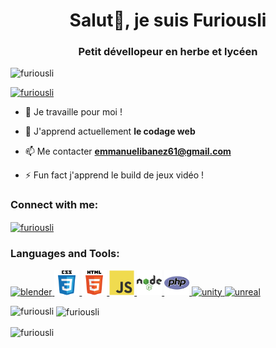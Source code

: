 <h1 align="center">Salut👋, je suis Furiousli</h1>
<h3 align="center">Petit dévellopeur en herbe et lycéen</h3>

<p align="left"> <img src="https://komarev.com/ghpvc/?username=furiousli&label=Nombre%20de%20vu&color=96a0a6&style=plastic" alt="furiousli" /> </p>

<p align="left"> <a href="https://github.com/ryo-ma/github-profile-trophy"><img src="https://github-profile-trophy.vercel.app/?username=furiousli" alt="furiousli" /></a> </p>

- 🔭 Je travaille pour moi ! 

- 🌱 J'apprend actuellement **le codage web**

- 📫 Me contacter **emmanuelibanez61@gmail.com**

- ⚡ Fun fact j'apprend le build de jeux vidéo !

<h3 align="left">Connect with me:</h3>
<p align="left">
<a href="https://discord.gg/furiousli" target="blank"><img align="center" src="https://raw.githubusercontent.com/rahuldkjain/github-profile-readme-generator/master/src/images/icons/Social/discord.svg" alt="furiousli" height="30" width="40" /></a>
</p>

<h3 align="left">Languages and Tools:</h3>
<p align="left"> <a href="https://www.blender.org/" target="_blank" rel="noreferrer"> <img src="https://download.blender.org/branding/community/blender_community_badge_white.svg" alt="blender" width="40" height="40"/> </a> <a href="https://www.w3schools.com/css/" target="_blank" rel="noreferrer"> <img src="https://raw.githubusercontent.com/devicons/devicon/master/icons/css3/css3-original-wordmark.svg" alt="css3" width="40" height="40"/> </a>   <a href="https://www.w3.org/html/" target="_blank" rel="noreferrer"> <img src="https://raw.githubusercontent.com/devicons/devicon/master/icons/html5/html5-original-wordmark.svg" alt="html5" width="40" height="40"/> </a>  <a href="https://developer.mozilla.org/en-US/docs/Web/JavaScript" target="_blank" rel="noreferrer"> <img src="https://raw.githubusercontent.com/devicons/devicon/master/icons/javascript/javascript-original.svg" alt="javascript" width="40" height="40"/> </a>  <a href="https://nodejs.org" target="_blank" rel="noreferrer"> <img src="https://raw.githubusercontent.com/devicons/devicon/master/icons/nodejs/nodejs-original-wordmark.svg" alt="nodejs" width="40" height="40"/> </a>  <a href="https://www.php.net" target="_blank" rel="noreferrer"> <img src="https://raw.githubusercontent.com/devicons/devicon/master/icons/php/php-original.svg" alt="php" width="40" height="40"/> </a> <a href="https://unity.com/" target="_blank" rel="noreferrer"> <img src="https://www.vectorlogo.zone/logos/unity3d/unity3d-icon.svg" alt="unity" width="40" height="40"/> </a> <a href="https://unrealengine.com/" target="_blank" rel="noreferrer"> <img src="https://raw.githubusercontent.com/kenangundogan/fontisto/036b7eca71aab1bef8e6a0518f7329f13ed62f6b/icons/svg/brand/unreal-engine.svg" alt="unreal" width="40" height="40"/> </a>  </p>

<p><img align="left" src="https://github-readme-stats.vercel.app/api/top-langs?username=furiousli&show_icons=true&theme=dark&locale=fr&layout=compact" alt="furiousli" /></p>

<p>&nbsp;<img align="center" src="https://github-readme-stats.vercel.app/api?username=furiousli&show_icons=true&theme=dark&locale=fr" alt="furiousli" /></p>

<p><img align="center" src="https://github-readme-streak-stats.herokuapp.com/?user=furiousli&theme=dark" alt="furiousli" /></p>
